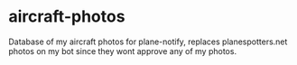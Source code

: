 # aircraft-photos
Database of my aircraft photos for plane-notify, replaces planespotters.net photos on my bot since they wont approve any of my photos. 
